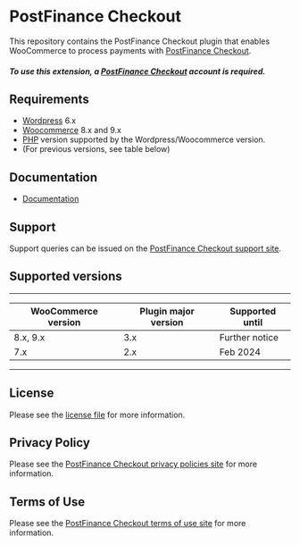 

# PostFinance Checkout
This repository contains the PostFinance Checkout plugin that enables WooCommerce to process payments with [PostFinance Checkout](https://postfinance.ch/en/business/products/e-commerce/postfinance-checkout-all-in-one.html).

##### To use this extension, a [PostFinance Checkout](https://checkout.postfinance.ch/en-ch/user/signup)  account is required.

## Requirements

* [Wordpress](https://wordpress.org/) 6.x
* [Woocommerce](https://woocommerce.com/) 8.x and 9.x
* [PHP](http://php.net/) version supported by the Wordpress/Woocommerce version.
* (For previous versions, see table below)

## Documentation

* [Documentation](https://plugin-documentation.postfinance-checkout.ch/pfpayments/woocommerce/3.3.7/docs/en/documentation.html)

## Support

Support queries can be issued on the [PostFinance Checkout support site](https://www.postfinance.ch/en/business/support.html).

## Supported versions

____________________________________________________________________________
| WooCommerce version    | Plugin major version   | Supported until        |
|------------------------|------------------------|------------------------|
| 8.x, 9.x               | 3.x                    | Further notice         |
| 7.x                    | 2.x                    | Feb 2024               |
----------------------------------------------------------------------------

## License

Please see the [license file](https://github.com/pfpayments/woocommerce/blob/3.3.7/LICENSE) for more information.

## Privacy Policy

Please see the [PostFinance Checkout privacy policies site](https://www.postfinance.ch/en/detail/data-protection/general-privacy-policy.html) for more information.

## Terms of Use

Please see the [PostFinance Checkout terms of use site](https://www.postfinance.ch/content/dam/pfch/doc/0_399/00201_en.pdf) for more information.
